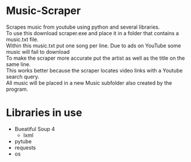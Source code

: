 # Music-Scraper
Scrapes music from youtube using python and several libraries.<br/>
To use this download scraper.exe and place it in a folder that contains a music.txt file.<br/>
Within this music.txt put one song per line. Due to ads on YouTube some music will fail to download<br/>
To make the scraper more accurate put the artist as well as the title on the same line.<br/>
This works better because the scraper locates video links with a Youtube search query.<br/>
All music will be placed in a new Music subfolder also created by the program.<br/>

# Libraries in use
- Bueatiful Soup 4
  - lxml
- pytube
- requests
- os
